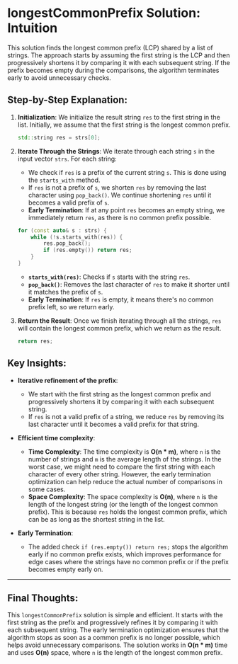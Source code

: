 # longestCommonPrefix Solution: Intuition

This solution finds the longest common prefix (LCP) shared by a list of strings. The approach starts by assuming the first string is the LCP and then progressively shortens it by comparing it with each subsequent string. If the prefix becomes empty during the comparisons, the algorithm terminates early to avoid unnecessary checks.

## Step-by-Step Explanation:

1. **Initialization**:
   We initialize the result string `res` to the first string in the list. Initially, we assume that the first string is the longest common prefix.

   ```cpp
   std::string res = strs[0];
   ```

2. **Iterate Through the Strings**:
   We iterate through each string `s` in the input vector `strs`. For each string:
   - We check if `res` is a prefix of the current string `s`. This is done using the `starts_with` method.
   - If `res` is not a prefix of `s`, we shorten `res` by removing the last character using `pop_back()`. We continue shortening `res` until it becomes a valid prefix of `s`.
   - **Early Termination**: If at any point `res` becomes an empty string, we immediately return `res`, as there is no common prefix possible.

   ```cpp
   for (const auto& s : strs) {
       while (!s.starts_with(res)) {
           res.pop_back();
           if (res.empty()) return res;
       }
   }
   ```

   - **`starts_with(res)`**: Checks if `s` starts with the string `res`.
   - **`pop_back()`**: Removes the last character of `res` to make it shorter until it matches the prefix of `s`.
   - **Early Termination**: If `res` is empty, it means there's no common prefix left, so we return early.

3. **Return the Result**:
   Once we finish iterating through all the strings, `res` will contain the longest common prefix, which we return as the result.

   ```cpp
   return res;
   ```

## Key Insights:

- **Iterative refinement of the prefix**:
  - We start with the first string as the longest common prefix and progressively shortens it by comparing it with each subsequent string.
  - If `res` is not a valid prefix of a string, we reduce `res` by removing its last character until it becomes a valid prefix for that string.

- **Efficient time complexity**:
  - **Time Complexity**: The time complexity is **O(n * m)**, where `n` is the number of strings and `m` is the average length of the strings. In the worst case, we might need to compare the first string with each character of every other string. However, the early termination optimization can help reduce the actual number of comparisons in some cases.
  - **Space Complexity**: The space complexity is **O(n)**, where `n` is the length of the longest string (or the length of the longest common prefix). This is because `res` holds the longest common prefix, which can be as long as the shortest string in the list.

- **Early Termination**:
  - The added check `if (res.empty()) return res;` stops the algorithm early if no common prefix exists, which improves performance for edge cases where the strings have no common prefix or if the prefix becomes empty early on.

---

## Final Thoughts:

This `longestCommonPrefix` solution is simple and efficient. It starts with the first string as the prefix and progressively refines it by comparing it with each subsequent string. The early termination optimization ensures that the algorithm stops as soon as a common prefix is no longer possible, which helps avoid unnecessary comparisons. The solution works in **O(n * m)** time and uses **O(n)** space, where `n` is the length of the longest common prefix.